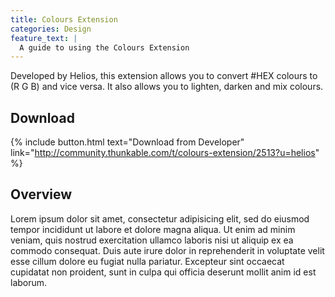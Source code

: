 ```yaml
---
title: Colours Extension
categories: Design
feature_text: |
  A guide to using the Colours Extension
---
```


Developed by Helios, this extension allows you to convert #HEX colours to (R G B) and vice versa. It also allows you to lighten, darken and mix colours. 

<!-- more -->

## Download

{% include button.html text="Download from Developer" link="http://community.thunkable.com/t/colours-extension/2513?u=helios" %}

## Overview

Lorem ipsum dolor sit amet, consectetur adipisicing elit, sed do eiusmod
tempor incididunt ut labore et dolore magna aliqua. Ut enim ad minim veniam,
quis nostrud exercitation ullamco laboris nisi ut aliquip ex ea commodo
consequat. Duis aute irure dolor in reprehenderit in voluptate velit esse
cillum dolore eu fugiat nulla pariatur. Excepteur sint occaecat cupidatat non
proident, sunt in culpa qui officia deserunt mollit anim id est laborum.


